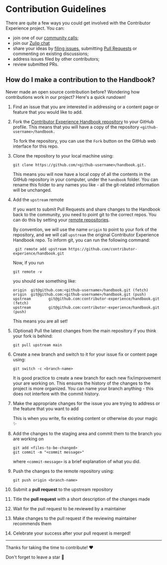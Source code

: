 # Contribution Guidelines

There are quite a few ways you could get involved with the Contributor Experience project. You can:

- join one of our [community calls](docs/about/calendar.qmd);
- join our [Zulip chat](https://contributor-experience.zulipchat.com/join/r3bbxavdymqbyjiu32mtqyqi/)
- share your ideas by [filing issues](https://github.com/contributor-experience/handbook/issues/new), submitting [Pull Requests](https://docs.github.com/en/pull-requests) or commenting on existing discussions;
- address issues filed by other contributors;
- review submitted PRs.

## How do I make a contribution to the Handbook?

Never made an open source contribution before? Wondering how contributions work in our project? Here's a quick rundown!

1. Find an issue that you are interested in addressing or a content page or feature that you would like to add.

2. Fork the [Contributor Experience Handbook repository](https://github.com/contributor-experience/handbook) to your GitHub profile. This means that you will have a copy of the repository `<github-username>/handbook.`

   To fork the repository, you can use the `Fork` button on the GitHub web interface for this repo.

3. Clone the repository to your local machine using:

   ```
   git clone https://github.com/<github-username>/handbook.git.
   ```

   This means you will now have a local copy of all the contents in the GitHub repository in your computer, under the `handbook` folder. You can rename this folder to any names you like - all the git-related information will be unchanged.

4. Add the `upstream` remote

   If you want to submit Pull Requests and share changes to the Handbook back to the community, you need to point git to the correct repos. You can do this by setting your [remote repositories](https://docs.github.com/get-started/getting-started-with-git/managing-remote-repositories).

   By convention, we will use the name `origin` to point to your fork of the repository, and we will call `upstream` the original Contributor Experience Handbook repo. To inform git, you can run the following command:

   ```
    git remote add upstream https://github.com/contributor-experience/handbook.git
   ```

   Now, if you run

   ```
   git remote -v
   ```

   you should see something like:

   ```
   origin  git@github.com:<github-username>/handbook.git (fetch)
   origin  git@github.com:<github-username>/handbook.git (push)
   upstream        git@github.com:contributor-experience/handbook.git (fetch)
   upstream        git@github.com:contributor-experience/handbook.git (push)
   ```

   This means you are all set!

5. (Optional) Pull the latest changes from the main repository if you think your fork is behind:

   ```
   git pull upstream main
   ```

6. Create a new branch and switch to it for your issue fix or content page using:

   ```
   git switch -c <branch-name>
   ```

   It is good practice to create a new branch for each new fix/improvement your are working on. This ensures the history of the changes to the project is more organized. You can name your branch anything - this does not interfere with the commit history.

7. Make the appropriate changes for the issue you are trying to address or the feature that you want to add

   This is when you write, fix existing content or otherwise do your magic ✨

8. Add the changes to the staging area and commit them to the branch you are working on

   ```
   git add <files-to-be-changed>
   git commit -m "<commit message>"
   ```

   where `<commit-message>` is a brief explanation of what you did.

9. Push the changes to the remote repository using:

   ```
   git push origin <branch-name>
   ```

10. Submit a **pull request** to the upstream repository

11. Title the **pull request** with a short description of the changes made

12. Wait for the pull request to be reviewed by a maintainer

13. Make changes to the pull request if the reviewing maintainer recommends them

14. Celebrate your success after your pull request is merged!

---

Thanks for taking the time to contribute! ❤️

Don't forget to leave a star 🌟